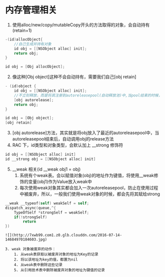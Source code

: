 # 内存管理相关
1. 使用alloc/new/copy/mutableCopy开头的方法取得的对象，会自动持有(retain+1)

```Objective-C
-(id)allocObject{
	//自己生成并持有对象
	id obj = [[NSObject alloc] init];
	return obj;
}

id obj = [Obj allocObject];
```

2. 像这种[Obj object]这种不会自动持有，需要我们自己[obj retain]

```Objective-C
- (id)object {
	id obj = [[NSObject alloc] init];
	//不立刻释放，而是将其注册到autoreleasepool(自动释放池)中,当pool结束的时候，自动调用release(pool结束，其实就是这个runloop结束).这样，就是自己不会持有。。
	[obj autorelease];
	return obj;
}

id obj = [Obj object];
[obj retain]
```

3. [obj autorelease]方法，其实就是将obj放入了最近的autoreleasepool中，当autoreleasepool结束后，自动调用obj的release方法
4. RAC 下，id类型和对象类型，会默认加上 __strong 修饰符
```Objective-C
id obj = [[NSObject alloc] init]
id __strong obj = [[NSObject alloc] init]
```
5. __weak 相关(id __weak obj1 = obj)
	1. 系统有个weak表。会以赋值对象(obj)的地址作为键值，将使用__weak修饰的变量(obj1)作为Value放入weak中
	2. 每次使用weak对象其实都会加入一次autoreleasepool，防止在使用过程中被废弃，所以，一般我们使用weak对象的时候，都会先将其赋给strong
```Objective-C
__weak __typeof(self) weakSelf = self;
dispatch_async(queue,^{
	TypeOfSelf *strongSelf = weakSelf;
	if(!strongSelf)
		return
})
```
	![](http://7xwb99.com1.z0.glb.clouddn.com/2016-07-14-14684970184603.jpg)

	3. weak 对象被废弃的动作：
		1. 从weak表获取以被废弃对象的地址为Key的记录
		2. 将以该地址为key的值，都置为nil
		4. 从weak表中删除这些记录
		5. 从引用技术表中删除被废弃对象的地址为键值的记录





